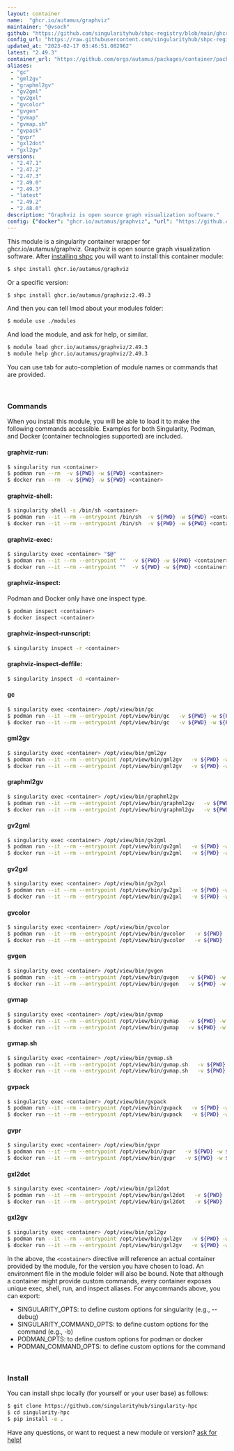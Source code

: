 ```yaml
---
layout: container
name:  "ghcr.io/autamus/graphviz"
maintainer: "@vsoch"
github: "https://github.com/singularityhub/shpc-registry/blob/main/ghcr.io/autamus/graphviz/container.yaml"
config_url: "https://raw.githubusercontent.com/singularityhub/shpc-registry/main/ghcr.io/autamus/graphviz/container.yaml"
updated_at: "2023-02-17 03:46:51.082962"
latest: "2.49.3"
container_url: "https://github.com/orgs/autamus/packages/container/package/graphviz"
aliases:
 - "gc"
 - "gml2gv"
 - "graphml2gv"
 - "gv2gml"
 - "gv2gxl"
 - "gvcolor"
 - "gvgen"
 - "gvmap"
 - "gvmap.sh"
 - "gvpack"
 - "gvpr"
 - "gxl2dot"
 - "gxl2gv"
versions:
 - "2.47.1"
 - "2.47.2"
 - "2.47.3"
 - "2.49.0"
 - "2.49.3"
 - "latest"
 - "2.49.2"
 - "2.48.0"
description: "Graphviz is open source graph visualization software."
config: {"docker": "ghcr.io/autamus/graphviz", "url": "https://github.com/orgs/autamus/packages/container/package/graphviz", "maintainer": "@vsoch", "description": "Graphviz is open source graph visualization software.", "latest": {"2.49.3": "sha256:4bb3990067619100292bf60dbfad5e30a3c78fcecbbfc64c34c4fed5e94ec226"}, "tags": {"2.47.1": "sha256:a9ec69fd28145200959c397ea8712bdab28184cc36859a5588391c6fa35940b9", "2.47.2": "sha256:68e91383955d89014501b70522a5d7a5f3d8abd9e43c6bb33b2f6bb0b0076118", "2.47.3": "sha256:c7156c353904ff244535472315d0e14b3b15f5fd9f4ee646d42be677f73308f1", "2.49.0": "sha256:ec1ca7f59ced4325267b8a8834a63ac114724b9b61de2004857e53fb6267e7e6", "2.49.3": "sha256:4bb3990067619100292bf60dbfad5e30a3c78fcecbbfc64c34c4fed5e94ec226", "latest": "sha256:4bb3990067619100292bf60dbfad5e30a3c78fcecbbfc64c34c4fed5e94ec226", "2.49.2": "sha256:6cd5099df746975bdcdc722daa01cf80d2e2c40c93cd77246d866e325edc8a7e", "2.48.0": "sha256:71ac73e010dd7395bf9260437de6bf9b4fa0f4ea3447049d5fa8e3c21dc36729"}, "aliases": {"gc": "/opt/view/bin/gc", "gml2gv": "/opt/view/bin/gml2gv", "graphml2gv": "/opt/view/bin/graphml2gv", "gv2gml": "/opt/view/bin/gv2gml", "gv2gxl": "/opt/view/bin/gv2gxl", "gvcolor": "/opt/view/bin/gvcolor", "gvgen": "/opt/view/bin/gvgen", "gvmap": "/opt/view/bin/gvmap", "gvmap.sh": "/opt/view/bin/gvmap.sh", "gvpack": "/opt/view/bin/gvpack", "gvpr": "/opt/view/bin/gvpr", "gxl2dot": "/opt/view/bin/gxl2dot", "gxl2gv": "/opt/view/bin/gxl2gv"}}
---
```


This module is a singularity container wrapper for ghcr.io/autamus/graphviz.
Graphviz is open source graph visualization software.
After [installing shpc](#install) you will want to install this container module:


```bash
$ shpc install ghcr.io/autamus/graphviz
```

Or a specific version:

```bash
$ shpc install ghcr.io/autamus/graphviz:2.49.3
```

And then you can tell lmod about your modules folder:

```bash
$ module use ./modules
```

And load the module, and ask for help, or similar.

```bash
$ module load ghcr.io/autamus/graphviz/2.49.3
$ module help ghcr.io/autamus/graphviz/2.49.3
```

You can use tab for auto-completion of module names or commands that are provided.

<br>

### Commands

When you install this module, you will be able to load it to make the following commands accessible.
Examples for both Singularity, Podman, and Docker (container technologies supported) are included.

#### graphviz-run:

```bash
$ singularity run <container>
$ podman run --rm  -v ${PWD} -w ${PWD} <container>
$ docker run --rm  -v ${PWD} -w ${PWD} <container>
```

#### graphviz-shell:

```bash
$ singularity shell -s /bin/sh <container>
$ podman run --it --rm --entrypoint /bin/sh  -v ${PWD} -w ${PWD} <container>
$ docker run --it --rm --entrypoint /bin/sh  -v ${PWD} -w ${PWD} <container>
```

#### graphviz-exec:

```bash
$ singularity exec <container> "$@"
$ podman run --it --rm --entrypoint ""  -v ${PWD} -w ${PWD} <container> "$@"
$ docker run --it --rm --entrypoint ""  -v ${PWD} -w ${PWD} <container> "$@"
```

#### graphviz-inspect:

Podman and Docker only have one inspect type.

```bash
$ podman inspect <container>
$ docker inspect <container>
```

#### graphviz-inspect-runscript:

```bash
$ singularity inspect -r <container>
```

#### graphviz-inspect-deffile:

```bash
$ singularity inspect -d <container>
```


#### gc

```bash
$ singularity exec <container> /opt/view/bin/gc
$ podman run --it --rm --entrypoint /opt/view/bin/gc   -v ${PWD} -w ${PWD} <container> -c " $@"
$ docker run --it --rm --entrypoint /opt/view/bin/gc   -v ${PWD} -w ${PWD} <container> -c " $@"
```


#### gml2gv

```bash
$ singularity exec <container> /opt/view/bin/gml2gv
$ podman run --it --rm --entrypoint /opt/view/bin/gml2gv   -v ${PWD} -w ${PWD} <container> -c " $@"
$ docker run --it --rm --entrypoint /opt/view/bin/gml2gv   -v ${PWD} -w ${PWD} <container> -c " $@"
```


#### graphml2gv

```bash
$ singularity exec <container> /opt/view/bin/graphml2gv
$ podman run --it --rm --entrypoint /opt/view/bin/graphml2gv   -v ${PWD} -w ${PWD} <container> -c " $@"
$ docker run --it --rm --entrypoint /opt/view/bin/graphml2gv   -v ${PWD} -w ${PWD} <container> -c " $@"
```


#### gv2gml

```bash
$ singularity exec <container> /opt/view/bin/gv2gml
$ podman run --it --rm --entrypoint /opt/view/bin/gv2gml   -v ${PWD} -w ${PWD} <container> -c " $@"
$ docker run --it --rm --entrypoint /opt/view/bin/gv2gml   -v ${PWD} -w ${PWD} <container> -c " $@"
```


#### gv2gxl

```bash
$ singularity exec <container> /opt/view/bin/gv2gxl
$ podman run --it --rm --entrypoint /opt/view/bin/gv2gxl   -v ${PWD} -w ${PWD} <container> -c " $@"
$ docker run --it --rm --entrypoint /opt/view/bin/gv2gxl   -v ${PWD} -w ${PWD} <container> -c " $@"
```


#### gvcolor

```bash
$ singularity exec <container> /opt/view/bin/gvcolor
$ podman run --it --rm --entrypoint /opt/view/bin/gvcolor   -v ${PWD} -w ${PWD} <container> -c " $@"
$ docker run --it --rm --entrypoint /opt/view/bin/gvcolor   -v ${PWD} -w ${PWD} <container> -c " $@"
```


#### gvgen

```bash
$ singularity exec <container> /opt/view/bin/gvgen
$ podman run --it --rm --entrypoint /opt/view/bin/gvgen   -v ${PWD} -w ${PWD} <container> -c " $@"
$ docker run --it --rm --entrypoint /opt/view/bin/gvgen   -v ${PWD} -w ${PWD} <container> -c " $@"
```


#### gvmap

```bash
$ singularity exec <container> /opt/view/bin/gvmap
$ podman run --it --rm --entrypoint /opt/view/bin/gvmap   -v ${PWD} -w ${PWD} <container> -c " $@"
$ docker run --it --rm --entrypoint /opt/view/bin/gvmap   -v ${PWD} -w ${PWD} <container> -c " $@"
```


#### gvmap.sh

```bash
$ singularity exec <container> /opt/view/bin/gvmap.sh
$ podman run --it --rm --entrypoint /opt/view/bin/gvmap.sh   -v ${PWD} -w ${PWD} <container> -c " $@"
$ docker run --it --rm --entrypoint /opt/view/bin/gvmap.sh   -v ${PWD} -w ${PWD} <container> -c " $@"
```


#### gvpack

```bash
$ singularity exec <container> /opt/view/bin/gvpack
$ podman run --it --rm --entrypoint /opt/view/bin/gvpack   -v ${PWD} -w ${PWD} <container> -c " $@"
$ docker run --it --rm --entrypoint /opt/view/bin/gvpack   -v ${PWD} -w ${PWD} <container> -c " $@"
```


#### gvpr

```bash
$ singularity exec <container> /opt/view/bin/gvpr
$ podman run --it --rm --entrypoint /opt/view/bin/gvpr   -v ${PWD} -w ${PWD} <container> -c " $@"
$ docker run --it --rm --entrypoint /opt/view/bin/gvpr   -v ${PWD} -w ${PWD} <container> -c " $@"
```


#### gxl2dot

```bash
$ singularity exec <container> /opt/view/bin/gxl2dot
$ podman run --it --rm --entrypoint /opt/view/bin/gxl2dot   -v ${PWD} -w ${PWD} <container> -c " $@"
$ docker run --it --rm --entrypoint /opt/view/bin/gxl2dot   -v ${PWD} -w ${PWD} <container> -c " $@"
```


#### gxl2gv

```bash
$ singularity exec <container> /opt/view/bin/gxl2gv
$ podman run --it --rm --entrypoint /opt/view/bin/gxl2gv   -v ${PWD} -w ${PWD} <container> -c " $@"
$ docker run --it --rm --entrypoint /opt/view/bin/gxl2gv   -v ${PWD} -w ${PWD} <container> -c " $@"
```



In the above, the `<container>` directive will reference an actual container provided
by the module, for the version you have chosen to load. An environment file in the
module folder will also be bound. Note that although a container
might provide custom commands, every container exposes unique exec, shell, run, and
inspect aliases. For anycommands above, you can export:

 - SINGULARITY_OPTS: to define custom options for singularity (e.g., --debug)
 - SINGULARITY_COMMAND_OPTS: to define custom options for the command (e.g., -b)
 - PODMAN_OPTS: to define custom options for podman or docker
 - PODMAN_COMMAND_OPTS: to define custom options for the command

<br>

### Install

You can install shpc locally (for yourself or your user base) as follows:

```bash
$ git clone https://github.com/singularityhub/singularity-hpc
$ cd singularity-hpc
$ pip install -e .
```

Have any questions, or want to request a new module or version? [ask for help!](https://github.com/singularityhub/singularity-hpc/issues)